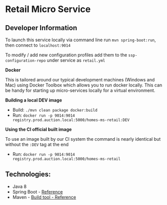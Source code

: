 Retail Micro Service
=========================


Developer Information
---

To launch this service locally via command line run `mvn spring-boot:run`, then connect to `localhost:9014`

To modify / add new configuration profiles add them to the `ssp-configuration-repo` under service as `retail.yml`


**Docker**

This is tailored around our typical development machines (Windows and Mac) using Docker Toolbox which allows you to run docker locally.  This can be handy for starting up micro-services locally for a virtual environment.


**Building a local DEV image**
- Build: `./mvn clean package docker:build`
- Run: `docker run -p 9014:9014 registry.prod.auction.local:5000/homes-ms-retail:DEV`

**Using the CI official built image**

To use an image built by our CI system the command is nearly identical but without the `:DEV` tag at the end

- Run: `docker run -p 9014:9014 registry.prod.auction.local:5000/homes-ms-retail`

Technologies:
----

  - Java 8
  - Spring Boot - [Reference](https://spring.io/guides/gs/spring-boot/)
  - Maven - [Build tool - Reference](http://maven.apache.org)
